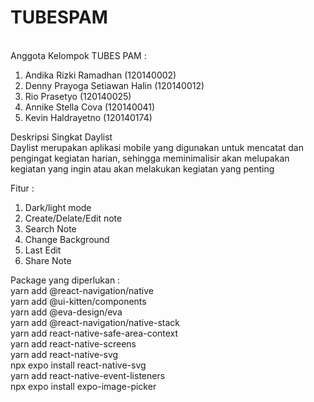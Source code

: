 # TUBESPAM
<br> Anggota Kelompok TUBES PAM : </br>
1. Andika Rizki Ramadhan (120140002) 
2. Denny Prayoga Setiawan Halin (120140012)
3. Rio Prasetyo (120140025)
4. Annike Stella Cova (120140041)
5. Kevin Haldrayetno (120140174)

Deskripsi Singkat Daylist 
<br> Daylist merupakan aplikasi mobile yang digunakan untuk mencatat dan pengingat kegiatan harian,
sehingga meminimalisir akan melupakan kegiatan yang ingin atau akan melakukan kegiatan yang penting </br>

Fitur :
1. Dark/light mode
2. Create/Delate/Edit note
3. Search Note
4. Change Background
5. Last Edit
6. Share Note

Package yang diperlukan : <br>
yarn add @react-navigation/native<br>
yarn add @ui-kitten/components<br>
yarn add @eva-design/eva<br>
yarn add @react-navigation/native-stack<br>
yarn add react-native-safe-area-context<br>
yarn add react-native-screens<br>
yarn add react-native-svg<br>
npx expo install react-native-svg<br>
yarn add react-native-event-listeners<br>
npx expo install expo-image-picker
